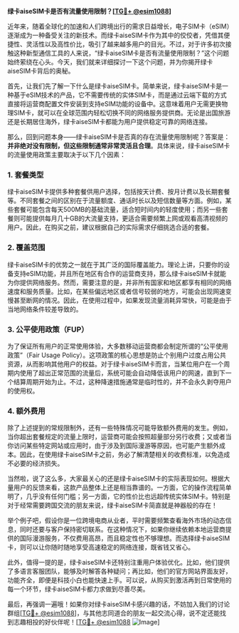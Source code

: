 **绿卡aiseSIM卡是否有流量使用限制？[[TG💪+ @esim1088](https://t.me/s/esim1088)]**

近年来，随着全球化的加速和人们跨境出行的需求日益增长，电子SIM卡（eSIM）逐渐成为一种备受关注的新技术。而绿卡aiseSIM卡作为其中的佼佼者，凭借其便捷性、灵活性以及高性价比，吸引了越来越多用户的目光。不过，对于许多初次接触这种新型通信工具的人来说，“绿卡aiseSIM卡是否有流量使用限制？”这个问题始终萦绕在心头。今天，我们就来详细探讨一下这个问题，并为你揭开绿卡aiseSIM卡背后的奥秘。

首先，让我们先了解一下什么是绿卡aiseSIM卡。简单来说，绿卡aiseSIM卡是一种基于eSIM技术的产品，它不需要传统的实体SIM卡，而是通过云端下载的方式直接将运营商配置文件安装到支持eSIM功能的设备中。这意味着用户无需更换物理SIM卡，就可以在全球范围内轻松切换不同的网络服务提供商。无论是出国旅游还是长期居住海外，绿卡aiseSIM卡都能为用户提供稳定可靠的网络连接。

那么，回到问题本身——绿卡aiseSIM卡是否真的存在流量使用限制呢？答案是：**并非绝对没有限制，但这些限制通常非常灵活且合理**。具体来说，绿卡aiseSIM卡的流量使用政策主要取决于以下几个因素：

### 1. **套餐类型**
绿卡aiseSIM卡提供多种套餐供用户选择，包括按天计费、按月计费以及长期套餐等。不同套餐之间的区别在于流量额度、通话时长以及短信数量等方面。例如，某些套餐可能包含每天500MB的基础流量，适合短时间内的轻度使用；而另一些套餐则可能提供每月几十GB的大流量支持，更适合需要频繁上网或观看高清视频的用户。因此，在购买之前，建议根据自己的实际需求仔细挑选合适的套餐。

### 2. **覆盖范围**
绿卡aiseSIM卡的优势之一就在于其广泛的国际覆盖能力。理论上讲，只要你的设备支持eSIM功能，并且所在地区有合作的运营商支持，那么绿卡aiseSIM卡就能为你提供网络服务。然而，需要注意的是，并非所有国家和地区都享有相同的网络速度和服务质量。比如，在某些偏远地区或者信号较弱的地方，可能会出现网速变慢甚至断网的情况。因此，在使用过程中，如果发现流量消耗异常快，可能是由于当地网络条件较差导致的。

### 3. **公平使用政策（FUP）**
为了保证所有用户的正常使用体验，大多数移动运营商都会制定所谓的“公平使用政策”（Fair Usage Policy）。这项政策的核心思想是防止个别用户过度占用公共资源，从而影响其他用户的权益。对于绿卡aiseSIM卡而言，当某位用户在一个周期内使用了超出正常范围的流量后，系统可能会自动降低该用户的网速，直到下一个结算周期开始为止。不过，这种降速措施通常是临时性的，并不会永久剥夺用户的使用权。

### 4. **额外费用**
除了上述提到的常规限制外，还有一些特殊情况可能导致额外费用的发生。例如，当你超出套餐规定的流量上限时，运营商可能会按照超量部分另行收费；又或者当你访问某些特定网站或应用时，由于涉及到国际漫游等原因，也可能产生额外成本。因此，在使用绿卡aiseSIM卡之前，务必了解清楚相关的收费标准，以免造成不必要的经济损失。

当然啦，说了这么多，大家最关心的还是绿卡aiseSIM卡的实际表现如何。根据大量用户的反馈来看，这款产品整体上还是相当靠谱的。一方面，它的操作流程简单明了，几乎没有任何门槛；另一方面，它的性价比也远超传统实体SIM卡。特别是对于经常需要跨国交流的朋友来说，绿卡aiseSIM卡简直就是神器般的存在！

举个例子吧，假设你是一位跨境电商从业者，平时需要频繁查看海外市场的动态信息，同时还要与客户保持密切联系。在这种情况下，如果你继续依赖本地运营商提供的国际漫游服务，不仅费用高昂，而且稳定性也不够理想。而选择绿卡aiseSIM卡，则可以让你随时随地享受高速稳定的网络连接，既省钱又省心。

此外，值得一提的是，绿卡aiseSIM卡还特别注重用户体验优化。比如，他们提供了多语言客服团队，能够及时解答各种疑问；再比如，他们的官方网站界面友好，功能齐全，即便是科技小白也能快速上手。可以说，从购买到激活再到日常使用的每一个环节，绿卡aiseSIM卡都力求做到尽善尽美。

最后，再强调一遍哦！如果你对绿卡aiseSIM卡感兴趣的话，不妨加入我们的讨论群组[[TG💪+ @esim1088](https://t.me/s/esim1088)]，与其他志同道合的朋友一起交流心得，说不定还能找到志趣相投的好伙伴呢！[[TG💪+ @esim1088](https://t.me/s/esim1088) ![Image](https://i.postimg.cc/4NQfJmqS/Snipaste-2025-05-13-00-14-12.png)]